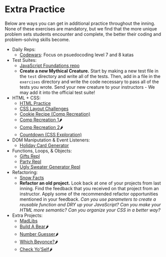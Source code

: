 # Extra Practice

Below are ways you can get in additional practice throughout the inning. None of these exercises are mandatory, but we find that the more unique problem sets students encounter and complete, the better their coding and problem-solving skills become.

* Daily Reps:
  * [Codewars](https://www.codewars.com/): Focus on psuedocoding level 7 and 8 katas
* Test Suites:  
  * [JavaScript Foundations repo](https://github.com/turingschool-examples/javascript-foundations)
  * **Create a new Mythical Creature.** Start by making a new test file in the `test` directory and write all of the tests. Then, add in a file in the `exercises` directory and write the code necessary to pass all of the tests you wrote. Send your new creature to your instructors - We may add it into the official test suite!
* HTML + CSS:
  * [HTML Practice](https://github.com/turingschool-examples/html-warmup-challenges)
  * [CSS Layout Challenges](https://github.com/turingschool-examples/css-layout-challenges)
  * [Cookie Recipe (Comp Recreation)](https://github.com/turingschool-examples/cookie-comp)
  * [Comp Recreation 1](https://frontend.turing.io/projects/module-1/m1-static-comp.html)🌶
  * [Comp Recreation 2](https://frontend.turing.io/projects/module-1/m1-static-comp-2.html)🌶
  * [Countdown (CSS Exploration)](https://codepen.io/hannahhch/pen/mdEYqjX)
* DOM Maniputation & Event Listeners:
  * [Holiday Card Generator](https://codepen.io/hannahhch/pen/OJXGpxJ)
* Functions, Loops, & Objects:
  * [Gifts Repl](https://repl.it/@HannahHudson1/AdventDay1#index.js)
  * [Party Repl](https://repl.it/@HannahHudson1/Advent5#index.js)
  * [Ugly Sweater Generator Repl](https://repl.it/@HannahHudson1/Advent8)
* Refactoring:
  * [Snow Facts](https://codepen.io/hannahhch/pen/QWEPeKb)
  * **Refactor an old project.** Look back at one of your projects from last inning. Find the feedback that you received on that project from an instructor. Apply some of the recommended refactor opportunities mentioned in your feedback. *Can you use parameters to create a reusable function and DRY up your JavaScript? Can you make your HTML more semantic? Can you organize your CSS in a better way?*
* Extra Projects:
  * [MadLibs](https://github.com/turingschool-examples/winter-mad-libs)
  * [Build A Bear](https://frontend.turing.io/projects/module-1/build-a-bear-group.html)🌶
  * [Number Guesser](https://frontend.turing.io/projects/module-1/number-guesser-pair.html)🌶
  * [Which Beyonce?](https://frontend.turing.io/projects/module-1/which-beyonce-solo.html)🌶
  * [Check Yo'Self](https://frontend.turing.io/projects/module-1/check-yo-self-solo.html)🌶
